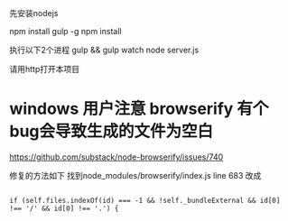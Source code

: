 先安装nodejs

npm install gulp -g
npm install

执行以下2个进程
gulp && gulp watch
node server.js

请用http打开本项目

# windows 用户注意 browserify 有个bug会导致生成的文件为空白
https://github.com/substack/node-browserify/issues/740

修复的方法如下
找到node_modules/browserify/index.js
line 683 改成 
```

if (self.files.indexOf(id) === -1 && !self._bundleExternal && id[0] !== '/' && id[0] !== '.') {

```
